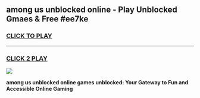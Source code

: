 
## among us unblocked online - Play Unblocked Gmaes & Free #ee7ke
<h3>
<a href="https://news.freeplayer.one?title=among_us_unblocked_online&ref=26F">CLICK TO PLAY</a></h3>
<hr>

<h3>
<a href="https://news.freeplayer.one?title=among_us_unblocked_online&ref=26F">CLICK 2 PLAY</a>
  
</h3>

<a href="https://news.freeplayer.one?title=among_us_unblocked_online&ref=26F/"><img src="https://clearcache.store/games.png"></a>


**among us unblocked online games unblocked: Your Gateway to Fun and Accessible Online Gaming**
